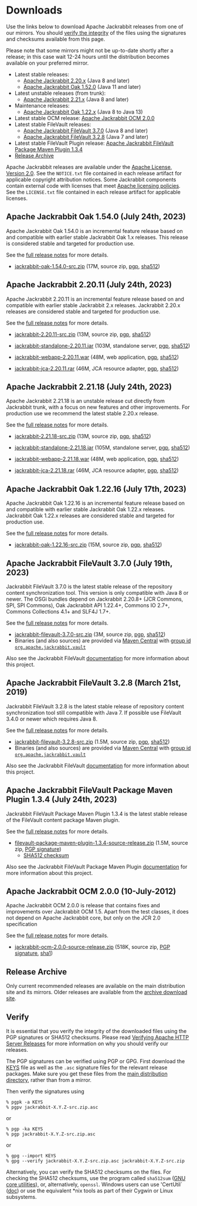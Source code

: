 <!--
   Licensed to the Apache Software Foundation (ASF) under one or more
   contributor license agreements.  See the NOTICE file distributed with
   this work for additional information regarding copyright ownership.
   The ASF licenses this file to You under the Apache License, Version 2.0
   (the "License"); you may not use this file except in compliance with
   the License.  You may obtain a copy of the License at

       https://www.apache.org/licenses/LICENSE-2.0

   Unless required by applicable law or agreed to in writing, software
   distributed under the License is distributed on an "AS IS" BASIS,
   WITHOUT WARRANTIES OR CONDITIONS OF ANY KIND, either express or implied.
   See the License for the specific language governing permissions and
   limitations under the License.
-->

Downloads
=========

Use the links below to download Apache Jackrabbit releases from one of our
mirrors. You should [verify the integrity](#verify) of the files using
the signatures and checksums available from this page.

Please note that some mirrors might not be up-to-date shortly after a
release; in this case wait 12-24 hours until the distribution becomes available
on your preferred mirror.

* Latest stable releases:
    * [Apache Jackrabbit 2.20.x](#v2.20) (Java 8 and later)
    * [Apache Jackrabbit Oak 1.52.0](#latest) (Java 11 and later)
* Latest unstable releases (from trunk):
    * [Apache Jackrabbit 2.21.x](#v2.21) (Java 8 and later)
* Maintenance releases:
    * [Apache Jackrabbit Oak 1.22.x](#oak1.22) (Java 8 to Java 13)
* Latest stable OCM release: [Apache Jackrabbit OCM 2.0.0](#ocm)
* Latest stable FileVault releases:
    * [Apache Jackrabbit FileVault 3.7.0](#vlt) (Java 8 and later)
    * [Apache Jackrabbit FileVault 3.2.8](#vltjava7) (Java 7 and later)
* Latest stable FileVault Plugin release: [Apache Jackrabbit FileVault Package Maven Plugin 1.3.4](#vltplg)
* [Release Archive](#archive)

Apache Jackrabbit releases are available under the [Apache License, Version 2.0](https://www.apache.org/licenses/LICENSE-2.0).
See the `NOTICE.txt` file contained in each release artifact for applicable copyright attribution notices.
Some Jackrabbit components contain external code with licenses that meet [Apache licensing policies](https://www.apache.org/legal/resolved.html).
See the `LICENSE.txt` file contained in each release artifact for applicable licenses.




<a class='anchor' name='latest'></a>
Apache Jackrabbit Oak 1.54.0 (July 24th, 2023)
----------------------------------------------
Apache Jackrabbit Oak 1.54.0 is an incremental feature release based
on and compatible with earlier stable Jackrabbit Oak 1.x
releases. This release is considered stable and targeted for
production use.

See the [full release notes](https://downloads.apache.org/jackrabbit/oak/1.54.0/RELEASE-NOTES.txt) for more details.

* [jackrabbit-oak-1.54.0-src.zip](https://www.apache.org/dyn/closer.lua/jackrabbit/oak/1.54.0/jackrabbit-oak-1.54.0-src.zip)
    (17M, source zip, [pgp](https://downloads.apache.org/jackrabbit/oak/1.54.0/jackrabbit-oak-1.54.0-src.zip.asc), [sha512](https://downloads.apache.org/jackrabbit/oak/1.54.0/jackrabbit-oak-1.54.0-src.zip.sha512))




<a class='anchor' name='v2.20'></a>
Apache Jackrabbit 2.20.11 (July 24th, 2023)
-------------------------------------------
Apache Jackrabbit 2.20.11 is an incremental feature release based on
and compatible with earlier stable Jackrabbit 2.x releases. Jackrabbit
2.20.x releases are considered stable and targeted for production use.

See the [full release notes](https://downloads.apache.org/jackrabbit/2.20.11/RELEASE-NOTES.txt) for more details.

* [jackrabbit-2.20.11-src.zip](https://www.apache.org/dyn/closer.lua/jackrabbit/2.20.11/jackrabbit-2.20.11-src.zip)
    (13M, source zip, [pgp](https://downloads.apache.org/jackrabbit/2.20.11/jackrabbit-2.20.11-src.zip.asc), [sha512](https://downloads.apache.org/jackrabbit/2.20.11/jackrabbit-2.20.11-src.zip.sha512))

* [jackrabbit-standalone-2.20.11.jar](https://www.apache.org/dyn/closer.lua/jackrabbit/2.20.11/jackrabbit-standalone-2.20.11.jar)
    (103M, standalone server, [pgp](https://downloads.apache.org/jackrabbit/2.20.11/jackrabbit-standalone-2.20.11.jar.asc), [sha512](https://downloads.apache.org/jackrabbit/2.20.11/jackrabbit-standalone-2.20.11.jar.sha512))

* [jackrabbit-webapp-2.20.11.war](https://www.apache.org/dyn/closer.lua/jackrabbit/2.20.11/jackrabbit-webapp-2.20.11.war)
    (48M, web application, [pgp](https://downloads.apache.org/jackrabbit/2.20.11/jackrabbit-webapp-2.20.11.war.asc), [sha512](https://downloads.apache.org/jackrabbit/2.20.11/jackrabbit-webapp-2.20.11.war.sha512))

* [jackrabbit-jca-2.20.11.rar](https://www.apache.org/dyn/closer.lua/jackrabbit/2.20.11/jackrabbit-jca-2.20.11.rar)
    (46M, JCA resource adapter, [pgp](https://downloads.apache.org/jackrabbit/2.20.11/jackrabbit-jca-2.20.11.rar.asc), [sha512](https://downloads.apache.org/jackrabbit/2.20.11/jackrabbit-jca-2.20.11.rar.sha512))




<a class='anchor' name='v2.21'></a>
Apache Jackrabbit 2.21.18 (July 24th, 2023)
-------------------------------------------
Apache Jackrabbit 2.21.18 is an unstable release cut directly from
Jackrabbit trunk, with a focus on new features and other
improvements. For production use we recommend the latest stable 2.20.x
release.

See the [full release notes](https://downloads.apache.org/jackrabbit/2.21.18/RELEASE-NOTES.txt) for more details.

* [jackrabbit-2.21.18-src.zip](https://www.apache.org/dyn/closer.lua/jackrabbit/2.21.18/jackrabbit-2.21.18-src.zip)
    (13M, source zip, [pgp](https://downloads.apache.org/jackrabbit/2.21.18/jackrabbit-2.21.18-src.zip.asc), [sha512](https://downloads.apache.org/jackrabbit/2.21.18/jackrabbit-2.21.18-src.zip.sha512))

* [jackrabbit-standalone-2.21.18.jar](https://www.apache.org/dyn/closer.lua/jackrabbit/2.21.18/jackrabbit-standalone-2.21.18.jar)
    (105M, standalone server, [pgp](https://downloads.apache.org/jackrabbit/2.21.18/jackrabbit-standalone-2.21.18.jar.asc), [sha512](https://downloads.apache.org/jackrabbit/2.21.18/jackrabbit-standalone-2.21.18.jar.sha512))

* [jackrabbit-webapp-2.21.18.war](https://www.apache.org/dyn/closer.lua/jackrabbit/2.21.18/jackrabbit-webapp-2.21.18.war)
    (48M, web application, [pgp](https://downloads.apache.org/jackrabbit/2.21.18/jackrabbit-webapp-2.21.18.war.asc), [sha512](https://downloads.apache.org/jackrabbit/2.21.18/jackrabbit-webapp-2.21.18.war.sha512))

* [jackrabbit-jca-2.21.18.rar](https://www.apache.org/dyn/closer.lua/jackrabbit/2.21.18/jackrabbit-jca-2.21.18.rar)
    (46M, JCA resource adapter, [pgp](https://downloads.apache.org/jackrabbit/2.21.18/jackrabbit-jca-2.21.18.rar.asc), [sha512](https://downloads.apache.org/jackrabbit/2.21.18/jackrabbit-jca-2.21.18.rar.sha512))
  



<a class='anchor' name='oak1.22'></a>
Apache Jackrabbit Oak 1.22.16 (July 17th, 2023)
-----------------------------------------------
Apache Jackrabbit Oak 1.22.16 is an incremental feature release based on
and compatible with earlier stable Jackrabbit Oak 1.22.x
releases. Jackrabbit Oak 1.22.x releases are considered stable and
targeted for production use.

See the [full release notes](https://downloads.apache.org/jackrabbit/oak/1.22.16/RELEASE-NOTES.txt) for more details.

* [jackrabbit-oak-1.22.16-src.zip](https://www.apache.org/dyn/closer.lua/jackrabbit/oak/1.22.16/jackrabbit-oak-1.22.16-src.zip)
    (15M, source zip, [pgp](https://downloads.apache.org/jackrabbit/oak/1.22.16/jackrabbit-oak-1.22.16-src.zip.asc), [sha512](https://downloads.apache.org/jackrabbit/oak/1.22.16/jackrabbit-oak-1.22.16-src.zip.sha512))




<a class='anchor' name='vlt'></a>
Apache Jackrabbit FileVault 3.7.0 (July 19th, 2023)
------------------------------------------------------
Jackrabbit FileVault 3.7.0 is the latest stable release of the repository content synchronization tool. This version is only compatible with Java 8 or newer. The OSGi bundles depend on Jackrabbit 2.20.8+ (JCR Commons, SPI, SPI Commons), Oak Jackrabbit API 1.22.4+, Commons IO 2.7+, Commons Collections 4.1+ and SLF4J 1.7+.

See the [full release notes](https://downloads.apache.org/jackrabbit/filevault/3.7.0/RELEASE-NOTES.txt) for more details.

* [jackrabbit-filevault-3.7.0-src.zip](https://www.apache.org/dyn/closer.lua/jackrabbit/filevault/3.7.0/jackrabbit-filevault-3.7.0-src.zip)
    (3M, source zip, [pgp](https://downloads.apache.org/jackrabbit/filevault/3.7.0/jackrabbit-filevault-3.6.8-src.zip.asc), [sha512](https://downloads.apache.org/jackrabbit/filevault/3.7.0/jackrabbit-filevault-3.7.0-src.zip.sha512))
* Binaries (and also sources) are provided via [Maven Central](https://central.sonatype.org/) with [group id `org.apache.jackrabbit.vault`](https://repo1.maven.org/maven2/org/apache/jackrabbit/vault/)

Also see the Jackrabbit FileVault [documentation](/filevault/index.html) for more information about this project.




<a class='anchor' name='vltjava7'></a>
Apache Jackrabbit FileVault 3.2.8 (March 21st, 2019)
--------------------------------------------------
Jackrabbit FileVault 3.2.8 is the latest stable release of repository content synchronization tool still compatible with Java 7. If possible use FileVault 3.4.0 or newer which requires Java 8.

See the [full release notes](https://downloads.apache.org/jackrabbit/filevault/3.2.8/RELEASE-NOTES.txt) for more details.

* [jackrabbit-filevault-3.2.8-src.zip](https://www.apache.org/dyn/closer.lua/jackrabbit/filevault/3.2.8/jackrabbit-filevault-3.2.8-src.zip)
    (1.5M, source zip, [pgp](https://downloads.apache.org/jackrabbit/filevault/3.2.8/jackrabbit-filevault-3.2.8-src.zip.asc), [sha512](https://downloads.apache.org/jackrabbit/filevault/3.2.8/jackrabbit-filevault-3.2.8-src.zip.sha512))
* Binaries (and also sources) are provided via [Maven Central](https://central.sonatype.org/) with [group id `org.apache.jackrabbit.vault`](https://repo1.maven.org/maven2/org/apache/jackrabbit/vault/)

Also see the Jackrabbit FileVault [documentation](/filevault/index.html) for more information about this project.




<a class='anchor' name='vltplg'></a>
Apache Jackrabbit FileVault Package Maven Plugin 1.3.4 (July 24th, 2023)
------------------------------------------------------------------------
Jackrabbit FileVault Package Maven Plugin 1.3.4 is the latest stable release of the FileVault content package Maven plugin.

See the [full release notes](https://downloads.apache.org/jackrabbit/filevault-package-maven-plugin/1.3.4/RELEASE-NOTES.md) for more details.

* [filevault-package-maven-plugin-1.3.4-source-release.zip](https://www.apache.org/dyn/closer.lua/jackrabbit/filevault-package-maven-plugin/1.3.4/filevault-package-maven-plugin-1.3.4-source-release.zip)
    (1.5M, source zip, [PGP signature](https://downloads.apache.org/jackrabbit/filevault-package-maven-plugin/1.3.4/filevault-package-maven-plugin-1.3.4-source-release.zip.asc))
    * [SHA512 checksum](https://downloads.apache.org/jackrabbit/filevault-package-maven-plugin/1.3.4/filevault-package-maven-plugin-1.3.4-source-release.zip.sha512)

Also see the Jackrabbit FileVault Package Maven Plugin [documentation](/filevault-package-maven-plugin/index.html) for more information about this project.




<a class='anchor' name='ocm'></a>
Apache Jackrabbit OCM 2.0.0 (10-July-2012)
------------------------------------------
Apache Jackrabbit OCM 2.0.0  is release that contains fixes and improvements over Jackrabbit OCM 1.5.
Apart from the test classes, it does not depend on Apache Jackrabbit core, but only on the JCR 2.0 specification

See the [full release notes](https://downloads.apache.org/jackrabbit/ocm/2.0.0/RELEASE-NOTES.txt) for more details.

* [jackrabbit-ocm-2.0.0-source-release.zip](https://www.apache.org/dyn/closer.lua/jackrabbit/ocm/2.0.0/jackrabbit-ocm-2.0.0-source-release.zip)
    (518K, source zip, [PGP signature](https://downloads.apache.org/jackrabbit/ocm/2.0.0/jackrabbit-ocm-2.0.0-source-release.zip.asc), [sha1](https://downloads.apache.org/jackrabbit/ocm/2.0.0/jackrabbit-ocm-2.0.0-source-release.zip.sha1))


<a class='anchor' name='archive'></a>
Release Archive
---------------
Only current recommended releases are available on the main distribution
site and its mirrors. Older releases are available from the [archive download site](http://archive.apache.org/dist/jackrabbit/).


<a class='anchor' name='verify'></a>
Verify
------

It is essential that you verify the integrity of the downloaded files using the PGP signatures or SHA512 checksums.
Please read [Verifying Apache HTTP Server Releases](http://httpd.apache.org/dev/verification.html) for more information
on why you should verify our releases.

The PGP signatures can be verified using PGP or GPG. First download the [KEYS](https://downloads.apache.org/jackrabbit/KEYS)
file as well as the `.asc` signature files for the relevant release packages. Make sure you get these files from
the [main distribution directory](https://downloads.apache.org/jackrabbit/), rather than from a mirror.

Then verify the signatures using

    % pgpk -a KEYS
    % pgpv jackrabbit-X.Y.Z-src.zip.asc

or

    % pgp -ka KEYS
    % pgp jackrabbit-X.Y.Z-src.zip.asc

or

    % gpg --import KEYS
    % gpg --verify jackrabbit-X.Y.Z-src.zip.asc jackrabbit-X.Y.Z-src.zip


Alternatively, you can verify the SHA512 checksums on the files. For checking the SHA512 checksums, use the program
called `sha512sum` ([GNU core utilities](http://www.gnu.org/software/coreutils/)), or, alternatively, `openssl`.
Windows users can use 'CertUtil` ([doc](https://docs.microsoft.com/en-us/windows-server/administration/windows-commands/certutil))
or use the equivalent *nix tools as part of their Cygwin or Linux subsystems.
